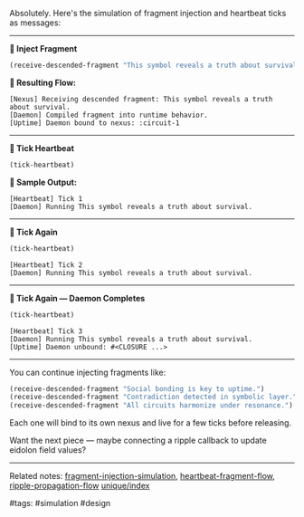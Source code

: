 Absolutely. Here's the simulation of fragment injection and heartbeat ticks as messages:

---

**🧩 Inject Fragment**

```lisp
(receive-descended-fragment "This symbol reveals a truth about survival.")
```

**🔧 Resulting Flow:**

```
[Nexus] Receiving descended fragment: This symbol reveals a truth about survival.
[Daemon] Compiled fragment into runtime behavior.
[Uptime] Daemon bound to nexus: :circuit-1
```

---

**💓 Tick Heartbeat**

```lisp
(tick-heartbeat)
```

**🔁 Sample Output:**

```
[Heartbeat] Tick 1
[Daemon] Running This symbol reveals a truth about survival.
```

---

**💓 Tick Again**

```lisp
(tick-heartbeat)
```

```
[Heartbeat] Tick 2
[Daemon] Running This symbol reveals a truth about survival.
```

---

**💓 Tick Again — Daemon Completes**

```lisp
(tick-heartbeat)
```

```
[Heartbeat] Tick 3
[Daemon] Running This symbol reveals a truth about survival.
[Uptime] Daemon unbound: #<CLOSURE ...>
```

---

You can continue injecting fragments like:

```lisp
(receive-descended-fragment "Social bonding is key to uptime.")
(receive-descended-fragment "Contradiction detected in symbolic layer.")
(receive-descended-fragment "All circuits harmonize under resonance.")
```

Each one will bind to its own nexus and live for a few ticks before releasing.

Want the next piece — maybe connecting a ripple callback to update eidolon field values?

---

Related notes: [fragment-injection-simulation](../notes/simulation/fragment-injection-simulation.md), [heartbeat-fragment-flow](../notes/simulation/heartbeat-fragment-flow.md), [ripple-propagation-flow](../notes/simulation/ripple-propagation-flow.md) [unique/index](index.md)

#tags: #simulation #design

